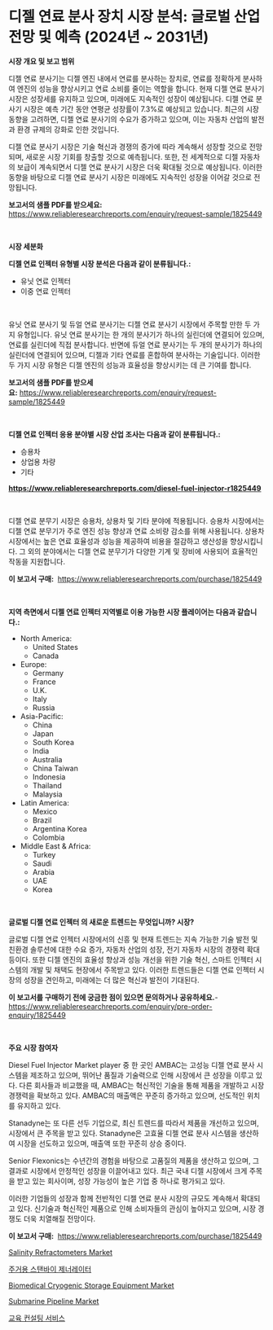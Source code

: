 <p><h1>디젤 연료 분사 장치 시장 분석: 글로벌 산업 전망 및 예측 (2024년 ~ 2031년)</h1></p><p><strong>시장 개요 및 보고 범위</strong></p>
<p><p>디젤 연료 분사기는 디젤 엔진 내에서 연료를 분사하는 장치로, 연료를 정확하게 분사하여 엔진의 성능을 향상시키고 연료 소비를 줄이는 역할을 합니다. 현재 디젤 연료 분사기 시장은 성장세를 유지하고 있으며, 미래에도 지속적인 성장이 예상됩니다. 디젤 연료 분사기 시장은 예측 기간 동안 연평균 성장률이 7.3%로 예상되고 있습니다. 최근의 시장 동향을 고려하면, 디젤 연료 분사기의 수요가 증가하고 있으며, 이는 자동차 산업의 발전과 환경 규제의 강화로 인한 것입니다. </p><p>디젤 연료 분사기 시장은 기술 혁신과 경쟁의 증가에 따라 계속해서 성장할 것으로 전망되며, 새로운 시장 기회를 창출할 것으로 예측됩니다. 또한, 전 세계적으로 디젤 자동차의 보급이 계속되면서 디젤 연료 분사기 시장은 더욱 확대될 것으로 예상됩니다. 이러한 동향을 바탕으로 디젤 연료 분사기 시장은 미래에도 지속적인 성장을 이어갈 것으로 전망됩니다.</p></p>
<p><strong>보고서의 샘플 PDF를 받으세요:</strong> <a href="https://www.reliableresearchreports.com/enquiry/request-sample/1825449">https://www.reliableresearchreports.com/enquiry/request-sample/1825449</a></p>
<p>&nbsp;</p>
<p><strong>시장 세분화</strong></p>
<p><strong>디젤 연료 인젝터 유형별 시장 분석은 다음과 같이 분류됩니다.:</strong></p>
<p><ul><li>유닛 연료 인젝터</li><li>이중 연료 인젝터</li></ul></p>
<p>&nbsp;</p>
<p><p>유닛 연료 분사기 및 듀얼 연료 분사기는 디젤 연료 분사기 시장에서 주목할 만한 두 가지 유형입니다. 유닛 연료 분사기는 한 개의 분사기가 하나의 실린더에 연결되어 있으며, 연료를 실린더에 직접 분사합니다. 반면에 듀얼 연료 분사기는 두 개의 분사기가 하나의 실린더에 연결되어 있으며, 디젤과 기타 연료를 혼합하여 분사하는 기술입니다. 이러한 두 가지 시장 유형은 디젤 엔진의 성능과 효율성을 향상시키는 데 큰 기여를 합니다.</p></p>
<p><strong>보고서의 샘플 PDF를 받으세요:</strong>&nbsp;<a href="https://www.reliableresearchreports.com/enquiry/request-sample/1825449">https://www.reliableresearchreports.com/enquiry/request-sample/1825449</a></p>
<p>&nbsp;</p>
<p><strong> 디젤 연료 인젝터 응용 분야별 시장 산업 조사는 다음과 같이 분류됩니다.:</strong></p>
<p><ul><li>승용차</li><li>상업용 차량</li><li>기타</li></ul></p>
<p><strong><a href="https://www.reliableresearchreports.com/diesel-fuel-injector-r1825449">https://www.reliableresearchreports.com/diesel-fuel-injector-r1825449</a></strong></p>
<p>&nbsp;</p>
<p><p>디젤 연료 분무기 시장은 승용차, 상용차 및 기타 분야에 적용됩니다. 승용차 시장에서는 디젤 연료 분무기가 주로 엔진 성능 향상과 연료 소비량 감소를 위해 사용됩니다. 상용차 시장에서는 높은 연료 효율성과 성능을 제공하여 비용을 절감하고 생산성을 향상시킵니다. 그 외의 분야에서는 디젤 연료 분무기가 다양한 기계 및 장비에 사용되어 효율적인 작동을 지원합니다.</p></p>
<p><strong>이 보고서 구매:</strong>&nbsp; <a href="https://www.reliableresearchreports.com/purchase/1825449">https://www.reliableresearchreports.com/purchase/1825449</a></p>
<p>&nbsp;</p>
<p><strong>지역 측면에서 디젤 연료 인젝터 지역별로 이용 가능한 시장 플레이어는 다음과 같습니다.:</strong></p>
<p><ul>
    <li>
        North America:
        <ul>
            <li>United States</li>
            <li>Canada</li>
        </ul>
    </li>
    <li>
        Europe:
        <ul>
            <li>Germany</li>
            <li>France</li>
            <li>U.K.</li>
            <li>Italy</li>
            <li>Russia</li>
        </ul>
    </li>
    <li>
        Asia-Pacific:
        <ul>
            <li>China</li>
            <li>Japan</li>
            <li>South Korea</li>
            <li>India</li>
            <li>Australia</li>
            <li>China Taiwan</li>
            <li>Indonesia</li>
            <li>Thailand</li>
            <li>Malaysia</li>
        </ul>
    </li>
    <li>
        Latin America:
        <ul>
            <li>Mexico</li>
            <li>Brazil</li>
            <li>Argentina Korea</li>
            <li>Colombia</li>
        </ul>
    </li>
    <li>
        Middle East & Africa:
        <ul>
            <li>Turkey</li>
            <li>Saudi</li>
            <li>Arabia</li>
            <li>UAE</li>
            <li>Korea</li>
        </ul>
    </li>
    </ul></p>
<p>&nbsp;</p>
<p><strong>글로벌 디젤 연료 인젝터 의 새로운 트렌드는 무엇입니까? 시장?</strong></p>
<p><p>글로벌 디젤 연료 인젝터 시장에서의 신흥 및 현재 트렌드는 지속 가능한 기술 발전 및 친환경 솔루션에 대한 수요 증가, 자동차 산업의 성장, 전기 자동차 시장의 경쟁력 확대 등이다. 또한 디젤 엔진의 효율성 향상과 성능 개선을 위한 기술 혁신, 스마트 인젝터 시스템의 개발 및 채택도 현장에서 주목받고 있다. 이러한 트렌드들은 디젤 연료 인젝터 시장의 성장을 견인하고, 미래에는 더 많은 혁신과 발전이 기대된다.</p></p>
<p><strong>이 보고서를 구매하기 전에 궁금한 점이 있으면 문의하거나 공유하세요.</strong>- <a href="https://www.reliableresearchreports.com/enquiry/pre-order-enquiry/1825449">https://www.reliableresearchreports.com/enquiry/pre-order-enquiry/1825449</a></p>
<p>&nbsp;</p>
<p><strong>주요 시장 참여자</strong></p>
<p><p>Diesel Fuel Injector Market player 중 한 곳인 AMBAC는 고성능 디젤 연료 분사 시스템을 제조하고 있으며, 뛰어난 품질과 기술력으로 인해 시장에서 큰 성장을 이루고 있다. 다른 회사들과 비교했을 때, AMBAC는 혁신적인 기술을 통해 제품을 개발하고 시장 경쟁력을 확보하고 있다. AMBAC의 매출액은 꾸준히 증가하고 있으며, 선도적인 위치를 유지하고 있다.</p><p>Stanadyne는 또 다른 선두 기업으로, 최신 트렌드를 따라서 제품을 개선하고 있으며, 시장에서 큰 주목을 받고 있다. Stanadyne은 고효율 디젤 연료 분사 시스템을 생산하여 시장을 선도하고 있으며, 매출액 또한 꾸준히 상승 중이다.</p><p>Senior Flexonics는 수년간의 경험을 바탕으로 고품질의 제품을 생산하고 있으며, 그 결과로 시장에서 안정적인 성장을 이끌어내고 있다. 최근 국내 디젤 시장에서 크게 주목을 받고 있는 회사이며, 성장 가능성이 높은 기업 중 하나로 평가되고 있다.</p><p>이러한 기업들의 성장과 함께 전반적인 디젤 연료 분사 시장의 규모도 계속해서 확대되고 있다. 신기술과 혁신적인 제품으로 인해 소비자들의 관심이 높아지고 있으며, 시장 경쟁도 더욱 치열해질 전망이다.</p></p>
<p><strong>이 보고서 구매:</strong>&nbsp;&nbsp;<a href="https://www.reliableresearchreports.com/purchase/1825449">https://www.reliableresearchreports.com/purchase/1825449</a></p>
<p><p><a href="https://view.publitas.com/reportprime-1/salinity-refractometers-market-size-cagr-trends-2024-2030/">Salinity Refractometers Market</a></p><p><a href="https://medium.com/@carmellalang1/%EC%A3%BC%EA%B1%B0%EC%9A%A9-%EB%B9%84%EC%83%81-%EB%B0%9C%EC%A0%84%EA%B8%B0-%EC%8B%9C%EC%9E%A5-%EC%9C%A0%ED%98%95-%EC%9D%91%EC%9A%A9-%EB%B0%8F-%EC%A7%80%EB%A6%AC%EC%97%90-%EB%8C%80%ED%95%9C-%ED%8F%AC%EA%B4%84%EC%A0%81%EC%9D%B8-%ED%8F%89%EA%B0%80-8ec5d55caff7">주거용 스탠바이 제너레이터</a></p><p><a href="https://unruly-ladybug-44b.notion.site/Analyzing-Biomedical-Cryogenic-Storage-Equipment-Market-Global-Industry-Perspective-and-Forecast-2-5fe7328a4a7b494ba052ac5a18514cff">Biomedical Cryogenic Storage Equipment Market</a></p><p><a href="https://issuu.com/reportprime-2/docs/submarine-pipeline-market-size-2030.pptx">Submarine Pipeline Market</a></p><p><a href="https://github.com/KellyLyncyh543964/Market-Research-Report-List-1/blob/main/707305531634.md">교육 컨설팅 서비스</a></p></p>